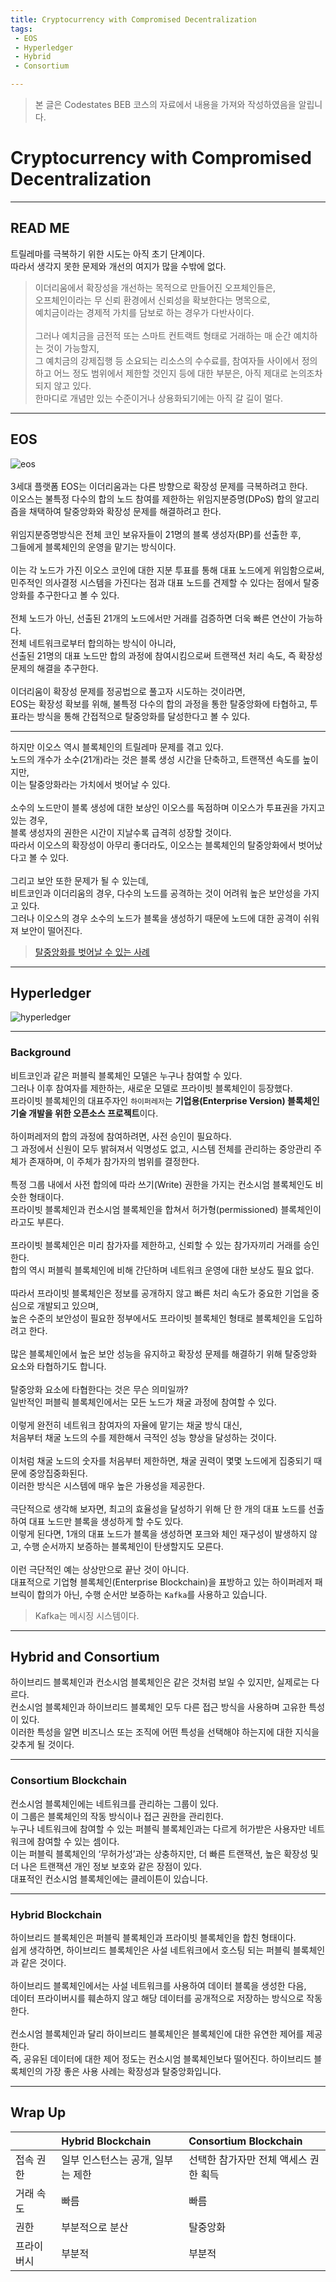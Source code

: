 ```yaml
---
title: Cryptocurrency with Compromised Decentralization
tags: 
 - EOS
 - Hyperledger
 - Hybrid
 - Consortium

---
```


> 본 글은 Codestates BEB 코스의 자료에서 내용을 가져와 작성하였음을 알립니다.  

# Cryptocurrency with Compromised Decentralization

---

## READ ME
트릴레마를 극복하기 위한 시도는 아직 초기 단계이다.  
따라서 생각지 못한 문제와 개선의 여지가 많을 수밖에 없다.  

> 이더리움에서 확장성을 개선하는 목적으로 만들어진 오프체인들은,  
> 오프체인이라는 무 신뢰 환경에서 신뢰성을 확보한다는 명목으로,  
> 예치금이라는 경제적 가치를 담보로 하는 경우가 다반사이다.  
> <br>
> 그러나 예치금을 금전적 또는 스마트 컨트랙트 형태로 거래하는 매 순간 예치하는 것이 가능할지,  
> 그 예치금의 강제집행 등 소요되는 리소스의 수수료를, 참여자들 사이에서 정의하고 어느 정도 범위에서 제한할 것인지 등에 대한 부분은, 아직 제대로 논의조차 되지 않고 있다.  
> 한마디로 개념만 있는 수준이거나 상용화되기에는 아직 갈 길이 멀다.  

---

## EOS
![eos](../../assets/img/eos.png)  
<br>
3세대 플랫폼 EOS는 이더리움과는 다른 방향으로 확장성 문제를 극복하려고 한다.  
이오스는 불특정 다수의 합의 노드 참여를 제한하는 위임지분증명(DPoS) 합의 알고리즘을 채택하여 탈중앙화와 확장성 문제를 해결하려고 한다.  
<br>
위임지분증명방식은 전체 코인 보유자들이 21명의 블록 생성자(BP)를 선출한 후,  
그들에게 블록체인의 운영을 맡기는 방식이다.  
<br>
이는 각 노드가 가진 이오스 코인에 대한 지분 투표를 통해 대표 노드에게 위임함으로써,  
민주적인 의사결정 시스템을 가진다는 점과 대표 노드를 견제할 수 있다는 점에서 탈중앙화를 추구한다고 볼 수 있다.  
<br>
전체 노드가 아닌, 선출된 21개의 노드에서만 거래를 검증하면 더욱 빠른 연산이 가능하다.  
전체 네트워크로부터 합의하는 방식이 아니라,  
선출된 21명의 대표 노드만 합의 과정에 참여시킴으로써 트랜잭션 처리 속도, 즉 확장성 문제의 해결을 추구한다.  
<br>
이더리움이 확장성 문제를 정공법으로 풀고자 시도하는 것이라면,  
EOS는 확장성 확보를 위해, 불특정 다수의 합의 과정을 통한 탈중앙화에 타협하고, 투표라는 방식을 통해 간접적으로 탈중앙화를 달성한다고 볼 수 있다.  

---

하지만 이오스 역시 블록체인의 트릴레마 문제를 겪고 있다.
<br>
노드의 개수가 소수(21개)라는 것은 블록 생성 시간을 단축하고, 트랜잭션 속도를 높이지만,  
이는 탈중앙화라는 가치에서 벗어날 수 있다.  
<br>
소수의 노드만이 블록 생성에 대한 보상인 이오스를 독점하며 이오스가 투표권을 가지고 있는 경우,  
블록 생성자의 권한은 시간이 지날수록 급격히 성장할 것이다.  
따라서 이오스의 확장성이 아무리 좋더라도, 이오스는 블록체인의 탈중앙화에서 벗어났다고 볼 수 있다.  
<br>
그리고 보안 또한 문제가 될 수 있는데,  
비트코인과 이더리움의 경우, 다수의 노드를 공격하는 것이 어려워 높은 보안성을 가지고 있다.  
그러나 이오스의 경우 소수의 노드가 블록을 생성하기 때문에 노드에 대한 공격이 쉬워져 보안이 떨어진다.  

> [탈중앙화를 벗어날 수 있는 사례](https://dealsite.co.kr/articles/17675)  

---

## Hyperledger

![hyperledger](../../assets/img/hyperledger.png)  

---

### Background

비트코인과 같은 퍼블릭 블록체인 모델은 누구나 참여할 수 있다.  
그러나 이후 참여자를 제한하는, 새로운 모델로 프라이빗 블록체인이 등장했다.  
프라이빗 블록체인의 대표주자인 `하이퍼레저`는 **기업용(Enterprise Version) 블록체인 기술 개발을 위한 오픈소스 프로젝트**이다.  
<br>
하이퍼레저의 합의 과정에 참여하려면, 사전 승인이 필요하다.  
그 과정에서 신원이 모두 밝혀져서 익명성도 없고, 시스템 전체를 관리하는 중앙관리 주체가 존재하며, 이 주체가 참가자의 범위를 결정한다.  
<br>
특정 그룹 내에서 사전 합의에 따라 쓰기(Write) 권한을 가지는 컨소시엄 블록체인도 비슷한 형태이다.  
프라이빗 블록체인과 컨소시엄 블록체인을 합쳐서 허가형(permissioned) 블록체인이라고도 부른다.  
<br>
프라이빗 블록체인은 미리 참가자를 제한하고, 신뢰할 수 있는 참가자끼리 거래를 승인한다.  
합의 역시 퍼블릭 블록체인에 비해 간단하며 네트워크 운영에 대한 보상도 필요 없다.  
<br>
따라서 프라이빗 블록체인은 정보를 공개하지 않고 빠른 처리 속도가 중요한 기업을 중심으로 개발되고 있으며,  
높은 수준의 보안성이 필요한 정부에서도 프라이빗 블록체인 형태로 블록체인을 도입하려고 한다.  
<br>
많은 블록체인에서 높은 보안 성능을 유지하고 확장성 문제를 해결하기 위해 탈중앙화 요소와 타협하기도 합니다.  
<br>
탈중앙화 요소에 타협한다는 것은 무슨 의미일까?  
일반적인 퍼블릭 블록체인에서는 모든 노드가 채굴 과정에 참여할 수 있다.  
<br>
이렇게 완전히 네트워크 참여자의 자율에 맡기는 채굴 방식 대신,  
처음부터 채굴 노드의 수를 제한해서 극적인 성능 향상을 달성하는 것이다.  
<br>
이처럼 채굴 노드의 숫자를 처음부터 제한하면, 채굴 권력이 몇몇 노드에게 집중되기 때문에 중앙집중화된다.  
이러한 방식은 시스템에 매우 높은 가용성을 제공한다.  
<br>
극단적으로 생각해 보자면, 최고의 효율성을 달성하기 위해 단 한 개의 대표 노드를 선출하여 대표 노드만 블록을 생성하게 할 수도 있다.  
이렇게 된다면, 1개의 대표 노드가 블록을 생성하면 포크와 체인 재구성이 발생하지 않고, 수행 순서까지 보증하는 블록체인이 탄생할지도 모른다.  
<br>
이런 극단적인 예는 상상만으로 끝난 것이 아니다.  
대표적으로 기업형 블록체인(Enterprise Blockchain)을 표방하고 있는 하이퍼레저 패브릭이 합의가 아닌, 수행 순서만 보증하는 `Kafka`를 사용하고 있습니다.  

> Kafka는 메시징 시스템이다.  

---

## Hybrid and Consortium
하이브리드 블록체인과 컨소시엄 블록체인은 같은 것처럼 보일 수 있지만, 실제로는 다르다.  
컨소시엄 블록체인과 하이브리드 블록체인 모두 다른 접근 방식을 사용하며 고유한 특성이 있다.  
이러한 특성을 알면 비즈니스 또는 조직에 어떤 특성을 선택해야 하는지에 대한 지식을 갖추게 될 것이다.  

---

### Consortium Blockchain
컨소시엄 블록체인에는 네트워크를 관리하는 그룹이 있다.  
이 그룹은 블록체인의 작동 방식이나 접근 권한을 관리힌다.  
누구나 네트워크에 참여할 수 있는 퍼블릭 블록체인과는 다르게 허가받은 사용자만 네트워크에 참여할 수 있는 셈이다. 
<br>
이는 퍼블릭 블록체인의 ‘무허가성’과는 상충하지만, 더 빠른 트랜잭션, 높은 확장성 및 더 나은 트랜잭션 개인 정보 보호와 같은 장점이 있다.  
대표적인 컨소시엄 블록체인에는 클레이튼이 있습니다.

---

### Hybrid Blockchain
하이브리드 블록체인은 퍼블릭 블록체인과 프라이빗 블록체인을 합친 형태이다.  
쉽게 생각하면, 하이브리드 블록체인은 사설 네트워크에서 호스팅 되는 퍼블릭 블록체인과 같은 것이다.  
<br>
하이브리드 블록체인에서는 사설 네트워크를 사용하여 데이터 블록을 생성한 다음,  
데이터 프라이버시를 훼손하지 않고 해당 데이터를 공개적으로 저장하는 방식으로 작동한다.  
<br>
컨소시엄 블록체인과 달리 하이브리드 블록체인은 블록체인에 대한 유연한 제어를 제공한다.  
즉, 공유된 데이터에 대한 제어 정도는 컨소시엄 블록체인보다 떨어진다.  하이브리드 블록체인의 가장 좋은 사용 사례는 확장성과 탈중앙화입니다.  

---

## Wrap Up  

||**Hybrid Blockchain**|**Consortium Blockchain**|
|:---|:---|:---|
|접속 권한|일부 인스턴스는 공개, 일부는 제한|선택한 참가자만 전체 액세스 권한 획득|
|거래 속도|빠름|빠름|
|권한|부분적으로 분산|탈중앙화|
|프라이버시|부분적|부분적|
